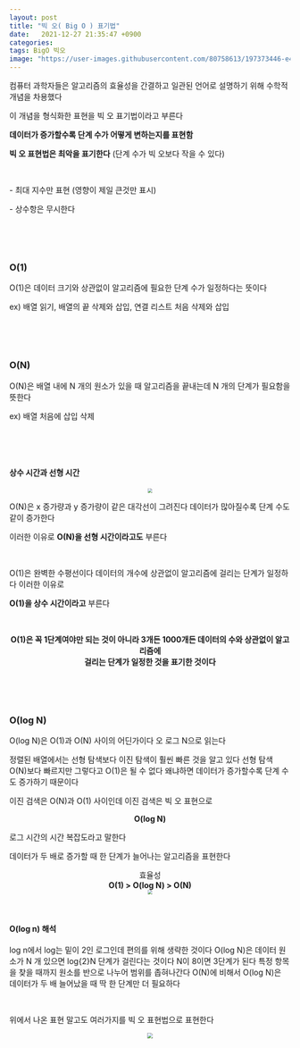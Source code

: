 ```yaml
---
layout: post
title: "빅 오( Big O ) 표기법"
date:   2021-12-27 21:35:47 +0900
categories:
tags: BigO 빅오
image: "https://user-images.githubusercontent.com/80758613/197373446-e43e0dda-bb5d-4a6d-b450-0321b588c701.png"
---
```


컴퓨터 과학자들은 알고리즘의 효율성을 간결하고 일관된 언어로 설명하기 위해 수학적 개념을 차용했다

이 개념을 형식화한 표현을 빅 오 표기법이라고 부른다

**데이터가 증가할수록 단계 수가 어떻게 변하는지를 표현함**

**빅 오 표현법은 최악을 표기한다** (단계 수가 빅 오보다 작을 수 있다)

&nbsp;

\- 최대 지수만 표현 (영향이 제일 큰것만 표시)

\- 상수항은 무시한다

&nbsp;

&nbsp;

### **O(1)**

O(1)은 데이터 크기와 상관없이 알고리즘에 필요한 단계 수가 일정하다는 뜻이다

ex) 배열 읽기, 배열의 끝 삭제와 삽입, 연결 리스트 처음 삭제와 삽입

&nbsp;

&nbsp;

### **O(N)**

O(N)은 배열 내에 N 개의 원소가 있을 때 알고리즘을 끝내는데 N 개의 단계가 필요함을 뜻한다

ex) 배열 처음에 삽입 삭제

&nbsp;

&nbsp;

#### **상수 시간과 선형 시간**

<center>
<img src="https://user-images.githubusercontent.com/80758613/197373446-e43e0dda-bb5d-4a6d-b450-0321b588c701.png" style="zoom:50%;">
</center>

O(N)은 x 증가량과 y 증가량이 같은 대각선이 그려진다 데이터가 많아질수록 단계 수도같이 증가한다

이러한 이유로 **O(N)을 선형 시간이라고도** 부른다

&nbsp;

O(1)은 완벽한 수평선이다 데이터의 개수에 상관없이 알고리즘에 걸리는 단계가 일정하다 이러한 이유로 

**O(1)을 상수 시간이라고** 부른다

&nbsp;

<center><strong>O(1)은 꼭 1단계여야만 되는 것이 아니라 3개든 1000개든 데이터의 수와 상관없이 알고리즘에</strong></center>

<center><strong>걸리는 단계가 일정한 것을 표기한 것이다</strong></center>

&nbsp;

&nbsp;

### **O(log N)**

O(log N)은  O(1)과 O(N) 사이의 어딘가이다  오 로그 N으로 읽는다

정렬된 배열에서는 선형 탐색보다 이진 탐색이 훨씬 빠른 것을 알고 있다 선형 탐색 O(N)보다 빠르지만 그렇다고 O(1)은 될 수 없다 왜냐하면 데이터가 증가할수록 단계 수도 증가하기 때문이다

이진 검색은 O(N)과 O(1) 사이인데 이진 검색은 빅 오 표현으로

<center><strong>O(log N)</strong></center>

로그 시간의 시간 복잡도라고 말한다

데이터가 두 배로 증가할 때 한 단계가 늘어나는 알고리즘을 표현한다



<center>효율성</center>

<center><strong>O(1) > O(log N) > O(N)</strong></center>

<center>
<img src="https://user-images.githubusercontent.com/80758613/197373546-446c8ddc-c9a5-46a3-b6ba-903e23155b09.png" style="zoom:50%;">
</center>

&nbsp;

#### **O(log n) 해석**

log n에서 log는 밑이 2인 로그인데 편의를 위해 생략한 것이다 O(log N)은 데이터 원소가 N 개 있으면 log{2}N 단계가 걸린다는 것이다 N이 8이면 3단계가 된다 특정 항목을 찾을 때까지 원소를 반으로 나누어 범위를 좁혀나간다 O(N)에 비해서 O(log N)은 데이터가 두 배 늘어났을 때 딱 한 단계만 더 필요하다

&nbsp;

위에서 나온 표현 말고도 여러가지를 빅 오 표현법으로 표현한다

<center>
<img src="https://user-images.githubusercontent.com/80758613/197373582-6d84f73b-26ff-4ae7-a252-e3e11b4ac992.png" style="zoom:60%;">
</center>